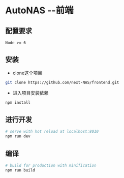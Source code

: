 # AutoNAS --前端

> 

## 配置要求

`Node >= 6`

## 安装

 - clone这个项目
``` bash
git clone https://github.com/next-NAS/frontend.git
```
 - 进入项目安装依赖

``` bash
npm install
```

## 进行开发

``` bash
# serve with hot reload at localhost:8010
npm run dev
```

## 编译

``` bash
# build for production with minification
npm run build